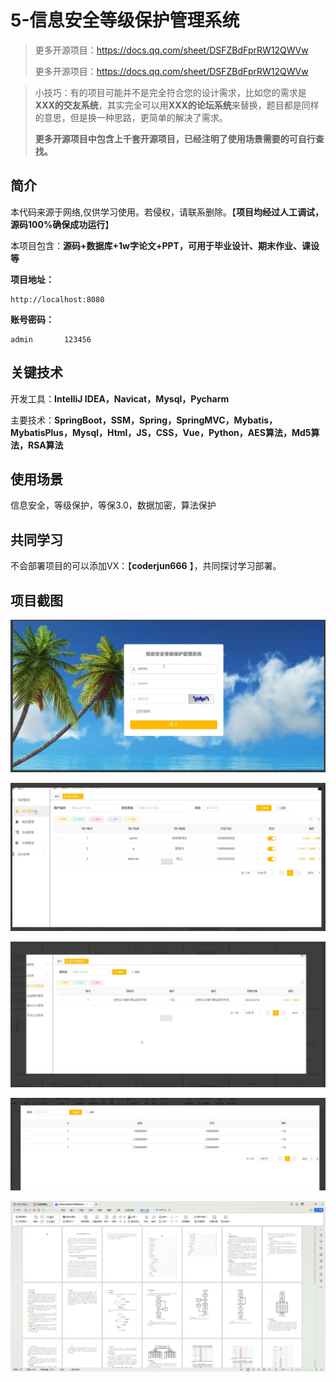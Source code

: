# 5-信息安全等级保护管理系统



> 更多开源项目：https://docs.qq.com/sheet/DSFZBdFprRW12QWVw
>
> 更多开源项目：https://docs.qq.com/sheet/DSFZBdFprRW12QWVw

> 小技巧：有的项目可能并不是完全符合您的设计需求，比如您的需求是**XXX的交友系统**，其实完全可以用**XXX的论坛系统**来替换，题目都是同样的意思，但是换一种思路，更简单的解决了需求。
>
> **更多开源项目中包含上千套开源项目，已经注明了使用场景需要的可自行查找。**



## 简介

本代码来源于网络,仅供学习使用。若侵权，请联系删除。【**项目均经过人工调试，源码100%确保成功运行**】

本项目包含：**源码+数据库+1w字论文+PPT，可用于毕业设计、期末作业、课设等**

**项目地址：**

```
http://localhost:8080
```

**账号密码：**

```
admin		123456
```



## 关键技术

开发工具：**IntelliJ IDEA，Navicat，Mysql，Pycharm**

主要技术：**SpringBoot，SSM，Spring，SpringMVC，Mybatis，MybatisPlus，Mysql，Html，JS，CSS，Vue，Python，AES算法，Md5算法，RSA算法**



## 使用场景

信息安全，等级保护，等保3.0，数据加密，算法保护



## 共同学习

不会部署项目的可以添加VX：【**coderjun666**  】，共同探讨学习部署。



## 项目截图

![image-20240809225137659](./项目截图/image-20240809225137659.png)

![image-20240809225148861](./项目截图/image-20240809225148861.png)

![image-20240809225158494](./项目截图/image-20240809225158494.png)

![image-20240809225213477](./项目截图/image-20240809225213477.png)

![image-20240809225225716](./项目截图/image-20240809225225716.png)
